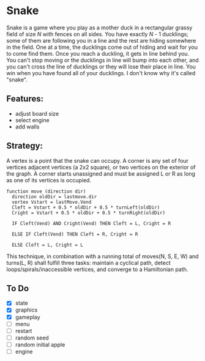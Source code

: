 # Snake
Snake is a game where you play as a mother duck in a rectangular grassy field of size *N* with fences on all sides. You have exactly *N* - 1 ducklings; some of them are following you in a line and the rest are hiding somewhere in the field. One at a time, the ducklings come out of hiding and wait for you to come find them. Once you reach a duckling, it gets in line behind you. You can't stop moving or the ducklings in line will bump into each other, and you can't cross the line of ducklings or they will lose their place in line. You win when you have found all of your ducklings. I don't know why it's called "snake".

## Features:
* adjust board size
* select engine
* add walls

## Strategy:
A vertex is a point that the snake can occupy. A corner is any set of four vertices adjacent vertices (a 2x2 square), or two vertices on the exterior of the graph. A corner starts unassigned and must be assigned L or R as long as one of its vertices is occupied.

    function move (direction dir)
      direction oldDir = lastmove.dir
      vertex Vstart = lastMove.Vend
      Cleft = Vstart + 0.5 * oldDir + 0.5 * turnLeft(oldDir)
      Cright = Vstart + 0.5 * oldDir + 0.5 * turnRight(oldDir)

      IF Cleft(Vend) AND Cright(Vend) THEN Cleft = L, Cright = R

      ELSE IF Cleft(Vend) THEN Cleft = R, Cright = R

      ELSE Cleft = L, Cright = L

This technique, in combination with a running total of moves(N, S, E, W) and turns(L, R) shall fulfill three tasks: maintain a cyclical path, detect loops/spirals/inaccessible vertices, and converge to a Hamiltonian path.

## To Do
- [x] state
- [x] graphics
- [x] gameplay
- [ ] menu
- [ ] restart
- [ ] random seed
- [ ] random initial apple
- [ ] engine